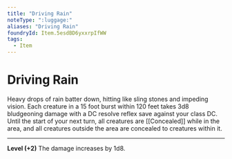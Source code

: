 ```yaml
---
title: "Driving Rain"
noteType: ":luggage:"
aliases: "Driving Rain"
foundryId: Item.5esdBD6yxxrpIfWW
tags:
  - Item
---
```


# Driving Rain

Heavy drops of rain batter down, hitting like sling stones and impeding vision. Each creature in a 15 foot burst within 120 feet takes 3d8 bludgeoning  damage with a DC resolve reflex save against your class DC. Until the start of your next turn, all creatures are [[Concealed]] while in the area, and all creatures outside the area are concealed to creatures within it.

* * *

**Level (+2)** The damage increases by 1d8.
